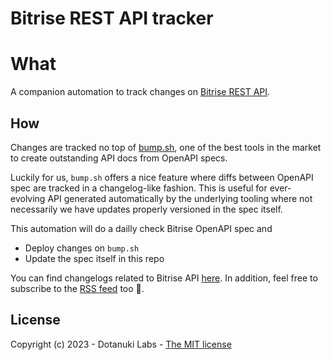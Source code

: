 #  Bitrise REST API tracker

# What

A companion automation to track changes on [Bitrise REST API](https://devcenter.bitrise.io/en/api/api-reference.html).

## How

Changes are tracked no top of [bump.sh](https://bump.sh/), one of the best tools in the market to create outstanding API docs from OpenAPI specs.

Luckily for us, `bump.sh` offers a nice feature where diffs between OpenAPI spec are tracked in a changelog-like fashion. This is useful for ever-evolving API generated automatically by the underlying tooling where not necessarily we have updates properly versioned in the spec itself.

This automation will do a dailly check Bitrise OpenAPI spec and

- Deploy changes on `bump.sh`
- Update the spec itself in this repo

You can find changelogs related to Bitrise API
[here](https://bump.sh/ubiratansoares/doc/bitrise-openapi-tracker/changes). In addition, feel free to subscribe to the
[RSS feed](https://bump.sh/ubiratansoares/doc/bitrise-openapi-tracker/changes.rss) too 🙂.


## License

Copyright (c) 2023 - Dotanuki Labs -
[The MIT license](https://choosealicense.com/licenses/mit/)
